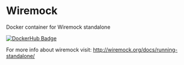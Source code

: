 # Wiremock
Docker container for Wiremock standalone

[![DockerHub Badge](http://dockeri.co/image/kpavlov/wiremock)](https://hub.docker.com/r/kpavlov/wiremock)

For more info about wiremock visit: http://wiremock.org/docs/running-standalone/
